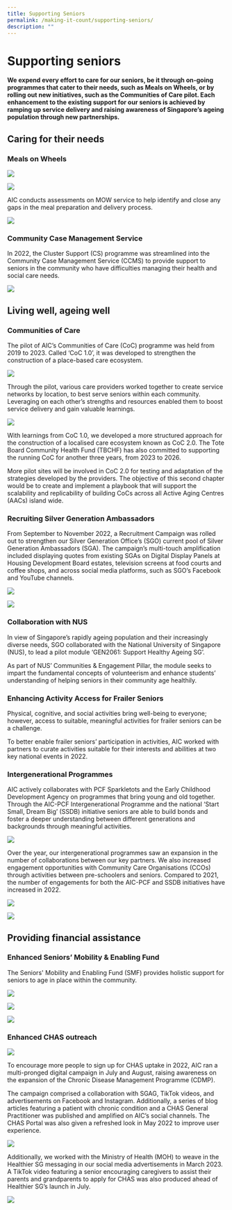 ```yaml
---
title: Supporting Seniors
permalink: /making-it-count/supporting-seniors/
description: ""
---
```

# Supporting seniors
**We expend every effort to care for our seniors, be it through on-going programmes that cater to their needs, such as Meals on Wheels, or by rolling out new initiatives, such as the Communities of Care pilot. Each enhancement to the existing support for our seniors is achieved by ramping up service delivery and raising awareness of Singapore’s ageing population through new partnerships.**

## Caring for their needs
### Meals on Wheels

![](/images/meals-on-wheels.png)

![](/images/our-objectives.png)

AIC conducts assessments on MOW service to help identify and close any gaps in the meal preparation and delivery process.

![](/images/6-mow-service-providers.png)

### Community Case Management Service
In 2022, the Cluster Support (CS) programme was streamlined into the Community Case Management Service (CCMS) to provide support to seniors in the community who have difficulties managing their health and social care needs.

![](/images/revised-ccms-model.png)

## Living well, ageing well
### Communities of Care
The pilot of AIC’s Communities of Care (CoC) programme was held from 2019 to 2023. Called ‘CoC 1.0’, it was developed to strengthen the construction of a place-based care ecosystem. 

![](/images/coc-2000-seniors.png)

Through the pilot, various care providers worked together to create service networks by location, to best serve seniors within each community. Leveraging on each other’s strengths and resources enabled them to boost service delivery and gain valuable learnings.

![](/images/video-place-holder.png)

With learnings from CoC 1.0, we developed a more structured approach for the construction of a localised care ecosystem known as CoC 2.0. The Tote Board Community Health Fund (TBCHF) has also committed to supporting the running CoC for another three years, from 2023 to 2026.
 
More pilot sites will be involved in CoC 2.0 for testing and adaptation of the strategies developed by the providers. The objective of this second chapter would be to create and implement a playbook that will support the scalability and replicability of building CoCs across all Active Aging Centres (AACs) island wide.

### Recruiting Silver Generation Ambassadors
From September to November 2022, a Recruitment Campaign was rolled out to strengthen our Silver Generation Office’s (SGO) current pool of Silver Generation Ambassadors (SGA). The campaign’s multi-touch amplification included displaying quotes from existing SGAs on Digital Display Panels at Housing Development Board estates, television screens at food courts and coffee shops, and across social media platforms, such as SGO’s Facebook and YouTube channels.

![](/images/recruitment-campaign-37-million.png)

![](/images/sgo-worked-with-kols.png)

### Collaboration with NUS
In view of Singapore’s rapidly ageing population and their increasingly diverse needs, SGO collaborated with the National University of Singapore (NUS), to lead a pilot module ‘GEN2061: Support Healthy Ageing SG’. 

As part of NUS’ Communities & Engagement Pillar, the module seeks to impart the fundamental concepts of volunteerism and enhance students’ understanding of helping seniors in their community age healthily.

### Enhancing Activity Access for Frailer Seniors
Physical, cognitive, and social activities bring well-being to everyone; however, access to suitable, meaningful activities for frailer seniors can be a challenge.

To better enable frailer seniors’ participation in activities, AIC worked with partners to curate activities suitable for their interests and abilities at two key national events in 2022. 

### Intergenerational Programmes
AIC actively collaborates with PCF Sparkletots and the Early Childhood Development Agency on programmes that bring young and old together. Through the AIC-PCF Intergenerational Programme and the national ‘Start Small, Dream Big’ (SSDB) initiative seniors are able to build bonds and foster a deeper understanding between different generations and backgrounds through meaningful activities.

![](/images/intergenerational-programmes-1.png)

Over the year, our intergenerational programmes saw an expansion in the number of collaborations between our key partners. We also increased engagement opportunities with Community Care Organisations (CCOs) through activities between pre-schoolers and seniors. Compared to 2021, the number of engagements for both the AIC-PCF and SSDB initiatives have increased in 2022.

![](/images/aic-pcf-intergenerational.png)

![](/images/engagements-aic-pcf-ssdb.png)

## Providing financial assistance
### Enhanced Seniors’ Mobility & Enabling Fund
The Seniors' Mobility and Enabling Fund (SMF) provides holistic support for seniors to age in place within the community. 

![](/images/number-gengagements-aic-pcf.png)

![](/images/enhanced-smf-scheme.png)

![](/images/23k-seniors-benefit.png)

### Enhanced CHAS outreach

![](/images/enhanced-chas-outreach.png)

To encourage more people to sign up for CHAS uptake in 2022, AIC ran a multi-pronged digital campaign in July and August, raising awareness on the expansion of the Chronic Disease Management Programme (CDMP). 

The campaign comprised a collaboration with SGAG, TikTok videos, and advertisements on Facebook and Instagram. Additionally, a series of blog articles featuring a patient with chronic condition and a CHAS General Practitioner was published and amplified on AIC’s social channels. The CHAS Portal was also given a refreshed look in May 2022 to improve user experience. 

![](/images/2_1-million-people-chas.png)

Additionally, we worked with the Ministry of Health (MOH) to weave in the Healthier SG messaging in our social media advertisements in March 2023. A TikTok video featuring a senior encouraging caregivers to assist their parents and grandparents to apply for CHAS was also produced ahead of Healthier SG’s launch in July.

![](/images/tik-tok.png)